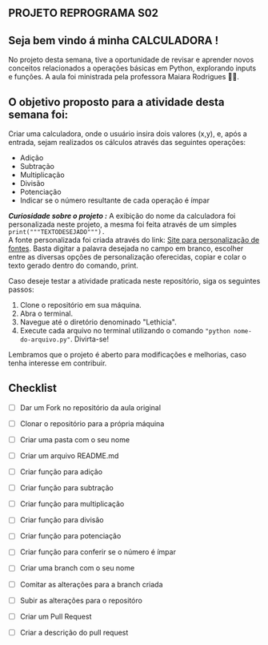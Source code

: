 ## PROJETO REPROGRAMA S02

## Seja bem vindo á minha CALCULADORA !


No projeto desta semana, tive a oportunidade de revisar e aprender novos conceitos relacionados a operações básicas em Python, explorando inputs e funções. A aula foi ministrada pela professora Maiara Rodrigues 👧🏻.

## O objetivo proposto para a atividade desta semana foi:

Criar uma calculadora, onde o usuário insira dois valores (x,y), e, após a entrada, sejam realizados os cálculos através das seguintes operações:

-   Adição
-   Subtração
-   Multiplicação
-   Divisão
-   Potenciação
- Indicar se o número resultante de cada operação é ímpar

***Curiosidade sobre o projeto :***
A exibição do nome da calculadora foi personalizada neste projeto, a mesma foi feita através de um simples `print("""TEXTODESEJADO""").`  
A fonte personalizada foi criada através do link: [Site para personalização de fontes](https://fsymbols.com/generators/blocky/). 
Basta digitar a palavra desejada no campo em branco, escolher entre as diversas opções de personalização oferecidas, copiar e colar o texto gerado dentro do comando, print. 



Caso deseje testar a atividade praticada neste repositório, siga os seguintes passos:

1. Clone o repositório em sua máquina.
2. Abra o terminal.
3. Navegue até o diretório denominado "Lethicia".
4. Execute cada arquivo no terminal utilizando o comando `"python nome-do-arquivo.py"`.
Divirta-se!

Lembramos que o projeto é aberto para modificações e melhorias, caso tenha interesse em contribuir.

## Checklist

 - [ ] Dar um Fork no repositório da aula original 
 - [ ] Clonar o repositório para a própria máquina
 - [ ] Criar uma pasta com o seu nome 
 - [ ] Criar um arquivo README.md
 - [ ] Criar função para adição
 - [ ] Criar função para subtração 
 - [ ] Criar função para multiplicação
 - [ ] Criar função para divisão 
 - [ ] Criar função para potenciação
 - [ ] Criar função para conferir se o número é ímpar
 - [ ] Criar uma branch com o seu nome 
 - [ ] Comitar as alterações para a branch criada 
 - [ ] Subir as alterações para o repositóro
 - [ ] Criar um Pull Request
 - [ ] Criar a descrição do pull request 


